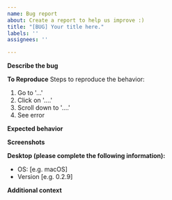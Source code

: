 ```yaml
---
name: Bug report
about: Create a report to help us improve :)
title: "[BUG] Your title here."
labels: ''
assignees: ''

---
```


**Describe the bug**
<!-- A clear and concise description of what the bug is. -->

**To Reproduce**
Steps to reproduce the behavior:
1. Go to '...'
2. Click on '....'
3. Scroll down to '....'
4. See error

**Expected behavior**
<!-- A clear and concise description of what you expected to happen. -->

**Screenshots**
<!-- If applicable, add screenshots to help explain your problem. -->

**Desktop (please complete the following information):**
 - OS: [e.g. macOS]
 - Version [e.g. 0.2.9]

**Additional context**
<!-- Add any other context about the problem here. -->
